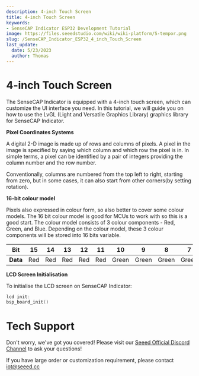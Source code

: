 ```yaml
---
description: 4-inch Touch Screen
title: 4-inch Touch Screen
keywords:
- SenseCAP Indicator ESP32 Development Tutorial
image: https://files.seeedstudio.com/wiki/wiki-platform/S-tempor.png
slug: /SenseCAP_Indicator_ESP32_4_inch_Touch_Screen
last_update:
  date: 5/23/2023
  author: Thomas
---
```

# **4-inch Touch Screen**

The SenseCAP Indicator is equipped with a 4-inch touch screen, which can customize the UI interface you need.
In this tutorial, we will guide you on how to use the LvGL (Light and Versatile Graphics Library) graphics library for SenseCAP Indicator.


**Pixel Coordinates Systems**

A digital 2-D image is made up of rows and columns of pixels. A pixel in the image is specified by saying which column and which row the pixel is in. In simple terms, a pixel can be identified by a pair of integers providing the column number and the row number.

Conventionally, columns are numbered from the top left to right, starting from zero, but in some cases, it can also start from other corners(by setting rotation).

**16-bit colour model**

Pixels also expressed in colour form, so also better to cover some colour models. The 16 bit colour model is good for MCUs to work with so this is a good start. The colour model consists of 3 colour components - Red, Green, and Blue. Depending on the colour model, these 3 colour components will be stored into 16 bits variable.



| Bit  | 15   | 14   | 13   | 12   | 11   | 10   | 9   | 8   | 7   | 6   | 5   | 4   | 3   | 2   | 1   | 0   |
| ---  | :-----: | :-----: | :-----: | :-----: | :-----: | :-----: | :-----: | :-----: | :-----: | :-----: | :-----: | :-----: | :-----: | :-----: | :-----: | :-----: |
| **Data** | Red   | Red   | Red   | Red   | Red   | Green   | Green   | Green   | Green   | Green   | Green   | Blue   | Blue   | Blue   | Blue   | Blue   |




**LCD Screen Initialisation**

To initialise the LCD screen on SenseCAP Indicator:

```c
lcd init:
bsp_board_init()
```











# **Tech Support**

Don't worry, we've got you covered! Please visit our [Seeed Official Discord Channel](https://discord.com/invite/QqMgVwHT3X) to ask your questions!

If you have large order or customization requirement, please contact iot@seeed.cc
